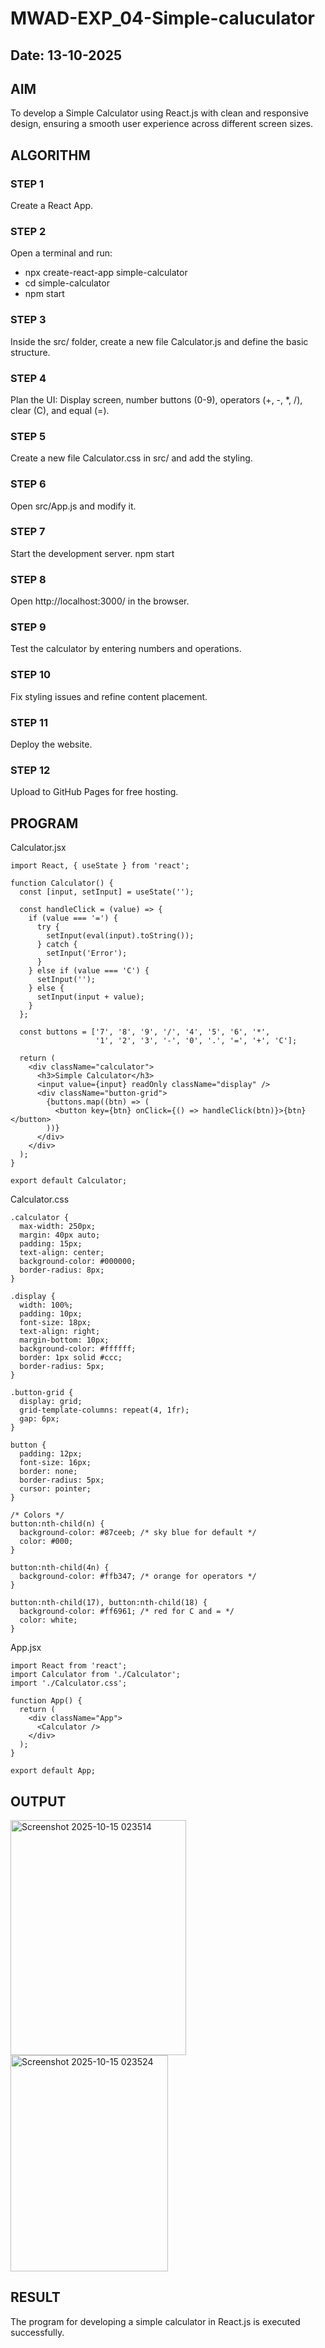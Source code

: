 # MWAD-EXP_04-Simple-caluculator
## Date: 13-10-2025

## AIM
To  develop a Simple Calculator using React.js with clean and responsive design, ensuring a smooth user experience across different screen sizes.

## ALGORITHM
### STEP 1
Create a React App.

### STEP 2
Open a terminal and run:
  <ul><li>npx create-react-app simple-calculator</li>
  <li>cd simple-calculator</li>
  <li>npm start</li></ul>

### STEP 3
Inside the src/ folder, create a new file Calculator.js and define the basic structure.

### STEP 4
Plan the UI: Display screen, number buttons (0-9), operators (+, -, *, /), clear (C), and equal (=).

### STEP 5
Create a new file Calculator.css in src/ and add the styling.

### STEP 6
Open src/App.js and modify it.

### STEP 7
Start the development server.
  npm start

### STEP 8
Open http://localhost:3000/ in the browser.

### STEP 9
Test the calculator by entering numbers and operations.

### STEP 10
Fix styling issues and refine content placement.

### STEP 11
Deploy the website.

### STEP 12
Upload to GitHub Pages for free hosting.

## PROGRAM
Calculator.jsx
```
import React, { useState } from 'react';

function Calculator() {
  const [input, setInput] = useState('');

  const handleClick = (value) => {
    if (value === '=') {
      try {
        setInput(eval(input).toString());
      } catch {
        setInput('Error');
      }
    } else if (value === 'C') {
      setInput('');
    } else {
      setInput(input + value);
    }
  };

  const buttons = ['7', '8', '9', '/', '4', '5', '6', '*',
                   '1', '2', '3', '-', '0', '.', '=', '+', 'C'];

  return (
    <div className="calculator">
      <h3>Simple Calculator</h3>
      <input value={input} readOnly className="display" />
      <div className="button-grid">
        {buttons.map((btn) => (
          <button key={btn} onClick={() => handleClick(btn)}>{btn}</button>
        ))}
      </div>
    </div>
  );
}

export default Calculator;

```
Calculator.css
```
.calculator {
  max-width: 250px;
  margin: 40px auto;
  padding: 15px;
  text-align: center;
  background-color: #000000;
  border-radius: 8px;
}

.display {
  width: 100%;
  padding: 10px;
  font-size: 18px;
  text-align: right;
  margin-bottom: 10px;
  background-color: #ffffff;
  border: 1px solid #ccc;
  border-radius: 5px;
}

.button-grid {
  display: grid;
  grid-template-columns: repeat(4, 1fr);
  gap: 6px;
}

button {
  padding: 12px;
  font-size: 16px;
  border: none;
  border-radius: 5px;
  cursor: pointer;
}

/* Colors */
button:nth-child(n) {
  background-color: #87ceeb; /* sky blue for default */
  color: #000;
}

button:nth-child(4n) {
  background-color: #ffb347; /* orange for operators */
}

button:nth-child(17), button:nth-child(18) {
  background-color: #ff6961; /* red for C and = */
  color: white;
}

```
App.jsx
```
import React from 'react';
import Calculator from './Calculator';
import './Calculator.css';

function App() {
  return (
    <div className="App">
      <Calculator />
    </div>
  );
}

export default App;

```



## OUTPUT
<img width="281" height="376" alt="Screenshot 2025-10-15 023514" src="https://github.com/user-attachments/assets/af26043d-2e1a-4371-85ba-a1a50c3d156b" />
<img width="252" height="346" alt="Screenshot 2025-10-15 023524" src="https://github.com/user-attachments/assets/db9a5cf3-2f87-4c48-9c0b-f842e07bf6df" />


## RESULT
The program for developing a simple calculator in React.js is executed successfully.
